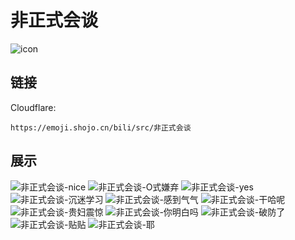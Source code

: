 # 非正式会谈
![icon](https://emoji.shojo.cn/bili/src/非正式会谈/icon.png)
## 链接
Cloudflare:
```
https://emoji.shojo.cn/bili/src/非正式会谈
```
## 展示
![非正式会谈-nice](https://emoji.shojo.cn/bili/src/非正式会谈/非正式会谈-nice.png)
![非正式会谈-O式嫌弃](https://emoji.shojo.cn/bili/src/非正式会谈/非正式会谈-O式嫌弃.png)
![非正式会谈-yes](https://emoji.shojo.cn/bili/src/非正式会谈/非正式会谈-yes.png)
![非正式会谈-沉迷学习](https://emoji.shojo.cn/bili/src/非正式会谈/非正式会谈-沉迷学习.png)
![非正式会谈-感到气气](https://emoji.shojo.cn/bili/src/非正式会谈/非正式会谈-感到气气.png)
![非正式会谈-干哈呢](https://emoji.shojo.cn/bili/src/非正式会谈/非正式会谈-干哈呢.png)
![非正式会谈-贵妇震惊](https://emoji.shojo.cn/bili/src/非正式会谈/非正式会谈-贵妇震惊.png)
![非正式会谈-你明白吗](https://emoji.shojo.cn/bili/src/非正式会谈/非正式会谈-你明白吗.png)
![非正式会谈-破防了](https://emoji.shojo.cn/bili/src/非正式会谈/非正式会谈-破防了.png)
![非正式会谈-贴贴](https://emoji.shojo.cn/bili/src/非正式会谈/非正式会谈-贴贴.png)
![非正式会谈-耶](https://emoji.shojo.cn/bili/src/非正式会谈/非正式会谈-耶.png)
